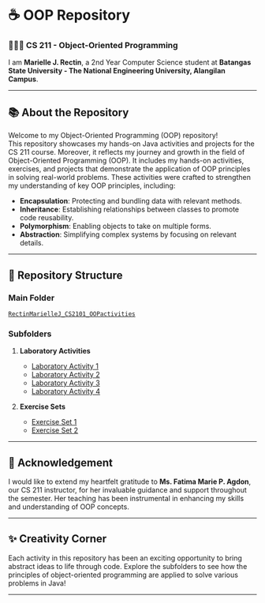 # ☕️ OOP Repository  
### 👩🏻‍💻 **CS 211 - Object-Oriented Programming**  

I am **Marielle J. Rectin**, a 2nd Year Computer Science student at **Batangas State University - The National Engineering University, Alangilan Campus**.
 
---

## 📚 About the Repository  
Welcome to my Object-Oriented Programming (OOP) repository!  
This repository showcases my hands-on Java activities and projects for the CS 211 course. Moreover, it reflects my journey and growth in the field of Object-Oriented Programming (OOP). It includes my hands-on activities, exercises, and projects that demonstrate the application of OOP principles in solving real-world problems. These activities were crafted to strengthen my understanding of key OOP principles, including:  

- **Encapsulation**: Protecting and bundling data with relevant methods.  
- **Inheritance**: Establishing relationships between classes to promote code reusability.  
- **Polymorphism**: Enabling objects to take on multiple forms.  
- **Abstraction**: Simplifying complex systems by focusing on relevant details.  

---

## 📂 Repository Structure  

### **Main Folder**  
[`RectinMarielleJ_CS2101_OOPactivities`](https://github.com/onlymarkive/RectinMarielleCS2101_OOPactivities)  

### **Subfolders**  
1. **Laboratory Activities**  
   - [Laboratory Activity 1](https://github.com/onlymarkive/RectinMarielleCS2101_OOPactivities/tree/main/Laboratory%20Activities/Laboratory%20Activity%201%20%E2%80%93%2002-09-2024)  
   - [Laboratory Activity 2](https://github.com/onlymarkive/RectinMarielleCS2101_OOPactivities/tree/main/Laboratory%20Activities/Laboratory%20Activity%202%20-%2030-09-2024)  
   - [Laboratory Activity 3](https://github.com/onlymarkive/RectinMarielleCS2101_OOPactivities/tree/main/Laboratory%20Activities/Laboratory%20Activity%203%20-%2018-11-2024)  
   - [Laboratory Activity 4](https://github.com/onlymarkive/RectinMarielleCS2101_OOPactivities/tree/main/Laboratory%20Activities/Laboratory%20Activity%204%20-%2027-11-2024)  

2. **Exercise Sets**  
   - [Exercise Set 1](https://github.com/onlymarkive/RectinMarielleCS2101_OOPactivities/tree/main/Exercise%20Sets/Exercise%20Set%201)  
   - [Exercise Set 2](https://github.com/onlymarkive/RectinMarielleCS2101_OOPactivities/tree/main/Exercise%20Sets/Exercise%20Set%202)
---

## 📝 Acknowledgement  
I would like to extend my heartfelt gratitude to **Ms. Fatima Marie P. Agdon**, our CS 211 instructor, for her invaluable guidance and support throughout the semester. Her teaching has been instrumental in enhancing my skills and understanding of OOP concepts.  

---

## ✨ Creativity Corner  
Each activity in this repository has been an exciting opportunity to bring abstract ideas to life through code. Explore the subfolders to see how the principles of object-oriented programming are applied to solve various problems in Java!  

---
